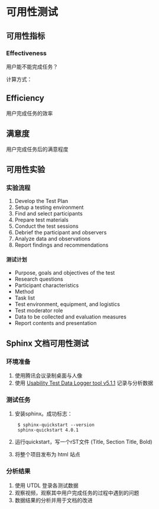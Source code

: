 # 可用性测试



## 可用性指标

### Effectiveness

用户能不能完成任务？

计算方式：

## Efficiency

用户完成任务的效率

## 满意度

用户完成任务后的满意程度



## 可用性实验

### 实验流程


1. Develop the Test Plan
2. Setup a testing environment
3. Find and select participants
4. Prepare test materials
5. Conduct the test sessions
6. Debrief the participant and observers
7. Analyze data and observations
8. Report findings and recommendations

#### 测试计划
- Purpose, goals and objectives of the test
- Research questions
- Participant characteristics
- Method
- Task list
- Test environment, equipment, and logistics
- Test moderator role
- Data to be collected and evaluation measures
- Report contents and presentation


## Sphinx 文档可用性测试

### 环境准备

1. 使用腾讯会议录制桌面与人像
2. 使用 [Usability Test Data Logger tool v5.1.1](https://www.userfocus.co.uk/resources/datalogger.html) 记录与分析数据



### 测试任务

1. 安装sphinx。成功标志：

   ```
    $ sphinx-quickstart --version
    sphinx-quickstart 4.0.1
   ```

   

2. 运行quickstart，写一个rST文件 (Title, Section Title, Bold)
3. 将整个项目发布为 html 站点



### 分析结果

1. 使用 UTDL 登录各测试数据
2. 观察视频，观察其中用户完成任务的过程中遇到的问题
3. 数据结果的分析并用于文档的改进
